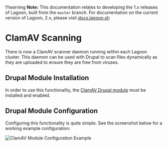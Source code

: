!!!warning
    **Note:** This documentation relates to developing the 1.x releases of Lagoon, built from the `master` branch.
    For documentation on the current version of Lagoon, 2.x, please visit [docs.lagoon.sh](https://docs.lagoon.sh)

# ClamAV Scanning
There is now a ClamAV scanner daemon running within each Lagoon cluster. This daemon can be used with Drupal to scan files dynamically as they are uploaded to ensure they are free from viruses.

## Drupal Module Installation
In order to use this functionality, the [ClamAV Drupal module](https://www.drupal.org/project/clamav) must be installed and enabled.

## Drupal Module Configuration
Configuring this functionality is quite simple. See the screenshot below for a working example configuration:

![ClamAV Module Configuration Example](clamav_config.png)